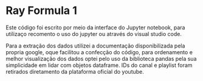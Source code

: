 # Ray Formula 1

Este código foi escrito por meio da interface do Jupyter notebook, para utilizaço recomento o uso do jupyter
ou através do visual studio code.

Para a extração dos dados utilizei a documentação disponibilizada pela propria google, oque facilitou a confecção
do código, para ordenamento e melhor visualização dos dados optei pelo uso da biblioteca pandas pela sua simplicidade
em lidar com objetos dataframe. IDs do canal e playlist foram retirados diretamento da plataforma oficial do youtube.
